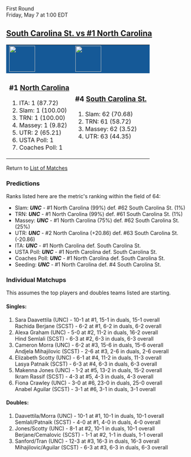 First Round  
Friday, May 7 at 1:00 EDT
## [South Carolina St. vs #1 North Carolina](https://www.ncaa.com/game/5833647) 

<table>  
<tr style="background-color: #155997 !important"><td><a href="../index.md"><a href="../index.md"><img src="https://www.ncaa.com/sites/default/files/images/logos/schools/n/north-carolina.70.png" width="70" height="70" /></a></a></td><td><a href="../index.md"><a href="../index.md"><img src="https://www.ncaa.com/sites/default/files/images/logos/schools/s/south-carolina-st.70.png" width="70" height="70" /></a></a></td></tr>
<tr><td>  

<h3>#1 <a href="../index.md">North Carolina</a></h3>  

<ol>  
<li>ITA: 1 (87.72)</li>  
<li>Slam: 1 (100.00)</li>  
<li>TRN: 1 (100.00)</li>  
<li>Massey: 1 (9.82)</li>  
<li>UTR: 2 (65.21)</li>  
<li>USTA Poll: 1</li>  
<li>Coaches Poll: 1</li>  
</ol>  

</td><td>  

<h3>#4 <a href="../index.md">South Carolina St.</a></h3>  

<ol>  
<li>Slam: 62 (70.68)</li>  
<li>TRN: 61 (58.72)</li>  
<li>Massey: 62 (3.52)</li>  
<li>UTR: 63 (44.35)</li>  
</ol>  

</td></tr></table>  

Return to [List of Matches](../index.md)  

### Predictions  

Ranks listed here are the metric's ranking within the field of 64:  
- Slam: ***UNC*** - #1 North Carolina (99%) def. #62 South Carolina St. (1%)  
- TRN: ***UNC*** - #1 North Carolina (99%) def. #61 South Carolina St. (1%)  
- Massey: ***UNC*** - #1 North Carolina (75%) def. #62 South Carolina St. (25%)  
- UTR: ***UNC*** - #2 North Carolina (+20.86) def. #63 South Carolina St. (-20.86)  
- ITA: ***UNC*** - #1 North Carolina def. South Carolina St.  
- USTA Poll: ***UNC*** - #1 North Carolina def. South Carolina St.  
- Coaches Poll: ***UNC*** - #1 North Carolina def. South Carolina St.  
- Seeding: ***UNC*** - #1 North Carolina def. #4 South Carolina St.  

### Individual Matchups  

This assumes the top players and doubles teams listed are starting.  

#### Singles:  
1. Sara Daavettila (UNC) - 10-1 at #1, 15-1 in duals, 15-1 overall  
   Rachida Berjane (SCST) - 6-2 at #1, 6-2 in duals, 6-2 overall
2. Alexa Graham (UNC) - 5-0 at #2, 11-2 in duals, 16-2 overall  
   Hind Semlali (SCST) - 6-3 at #2, 6-3 in duals, 6-3 overall
3. Cameron Morra (UNC) - 6-2 at #3, 15-6 in duals, 15-6 overall  
   Andjela Mihajilovic (SCST) - 2-6 at #3, 2-6 in duals, 2-6 overall
4. Elizabeth Scotty (UNC) - 6-1 at #4, 11-2 in duals, 11-3 overall  
   Lasya Patnaik (SCST) - 6-3 at #4, 6-3 in duals, 6-3 overall
5. Makenna Jones (UNC) - 1-2 at #5, 13-2 in duals, 15-2 overall  
   Ikram Rassif (SCST) - 4-3 at #5, 4-3 in duals, 4-3 overall
6. Fiona Crawley (UNC) - 3-0 at #6, 23-0 in duals, 25-0 overall  
   Anabel Aguilar (SCST) - 3-1 at #6, 3-1 in duals, 3-1 overall

#### Doubles:  
1. Daavettila/Morra (UNC) - 10-1 at #1, 10-1 in duals, 10-1 overall  
   Semlali/Patnaik (SCST) - 4-0 at #1, 4-0 in duals, 4-0 overall
2. Jones/Scotty (UNC) - 8-1 at #2, 10-1 in duals, 10-1 overall  
   Berjane/Cemalovic (SCST) - 1-1 at #2, 1-1 in duals, 1-1 overall
3. Sanford/Tran (UNC) - 12-3 at #3, 16-3 in duals, 16-3 overall  
   Mihajilovic/Aguilar (SCST) - 6-3 at #3, 6-3 in duals, 6-3 overall